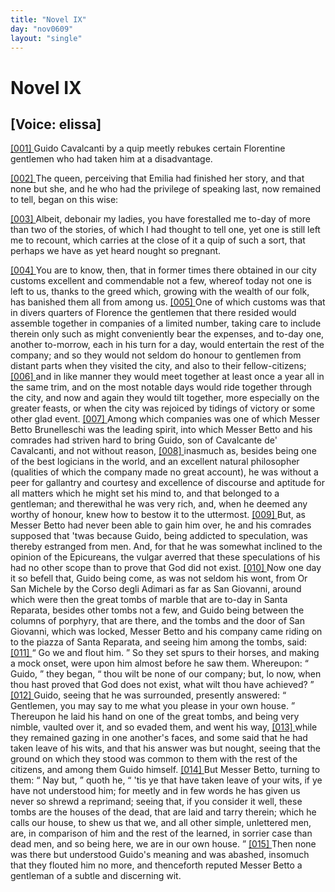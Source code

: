 ```yaml
---
title: "Novel IX"
day: "nov0609"
layout: "single"
---
```

<div id="nov0609" type="novella" who="elissa">
 <h1>
  Novel IX
 </h1>
 <p>
  <h2>
   [Voice: elissa]
  </h2>
 </p>
 <argument>
  <p>
   <a href="{{ site.baseurl }}itDecameron/nov0609#p06090001" id="p06090001">
    [001]
   </a>
   Guido Cavalcanti by a quip meetly rebukes certain
	Florentine gentlemen who had taken him at a disadvantage.
  </p>
 </argument>
 <div3 type="commentary" who="author">
  <p>
   <a href="{{ site.baseurl }}itDecameron/nov0609#p06090002" id="p06090002">
    [002]
   </a>
   The
   queen, perceiving that Emilia had finished
	her story, and that none but she, and he who had the privilege of speaking last, now
	remained to tell, began on this wise:
  </p>
 </div3>
 <div3 type="commentary" who="elissa">
  <p>
   <a href="{{ site.baseurl }}itDecameron/nov0609#p06090003" id="p06090003">
    [003]
   </a>
   Albeit, debonair my ladies, you have forestalled me to-day of
      more than two of the stories, of which I had thought to tell one, yet one is still left me
      to recount, which carries at the close of it a quip of such a sort, that perhaps we have
      as yet heard nought so pregnant.
  </p>
 </div3>
 <p>
  <a href="{{ site.baseurl }}itDecameron/nov0609#p06090004" id="p06090004">
   [004]
  </a>
  You are to know, then, that in former times there obtained
in
 our city customs excellent and commendable not a few, whereof today
not one is left to us, thanks to the greed which, growing with
 the wealth
of our folk, has banished them all from among us.
  <a href="{{ site.baseurl }}itDecameron/nov0609#p06090005" id="p06090005">
   [005]
  </a>
  One
 of which customs was
that in divers quarters of Florence the gentlemen
 that there resided would
assemble together in companies of a
 limited number, taking care to include
therein only such as might
 conveniently bear the expenses, and to-day one,
another to-morrow,
 each in his turn for a day, would entertain the rest of
the company;
 and so they would not seldom do honour to gentlemen from
distant
 parts when they visited the city, and also to their
fellow-citizens;
  <a href="{{ site.baseurl }}itDecameron/nov0609#p06090006" id="p06090006">
   [006]
  </a>
  and in like manner they would meet together at least once
a year all
 in the same trim, and on the most notable days would ride
together
 through the city, and now and again they would tilt together,
more
 especially on the greater feasts, or when the city was rejoiced by
tidings of victory or some other glad event.
  <a href="{{ site.baseurl }}itDecameron/nov0609#p06090007" id="p06090007">
   [007]
  </a>
  Among which companies
 was one
of which Messer Betto Brunelleschi was the leading
 spirit, into which
Messer Betto and his comrades had striven hard
  to bring Guido,
son of Cavalcante de' Cavalcanti, and not without
 reason,
  <a href="{{ site.baseurl }}itDecameron/nov0609#p06090008" id="p06090008">
   [008]
  </a>
  inasmuch as,
besides being one of the best logicians in the
 world, and an excellent
natural philosopher (qualities of which the
 company made no great
account), he was without a peer for gallantry
 and courtesy and excellence
of discourse and aptitude for all matters
 which he might set his mind to,
and that belonged to a gentleman;
 and therewithal he was very rich, and,
when he deemed
 any worthy of honour, knew how to bestow it to the
uttermost.
  <a href="{{ site.baseurl }}itDecameron/nov0609#p06090009" id="p06090009">
   [009]
  </a>
  But, as Messer Betto had never been able to gain him over, he
and his comrades supposed that 'twas because Guido, being addicted
 to
speculation, was thereby estranged from men. And, for that he
 was somewhat
inclined to the opinion of the Epicureans, the vulgar
 averred that these
speculations of his had no other scope than to
 prove that God did not
exist.
  <a href="{{ site.baseurl }}itDecameron/nov0609#p06090010" id="p06090010">
   [010]
  </a>
  Now one day it so befell that, Guido
 being come, as was not seldom
his wont, from Or San Michele by
 the Corso degli Adimari as far as San
Giovanni, around which were
 then the great tombs of marble that are to-day
in Santa Reparata,
 besides other tombs not a few, and Guido being between
the columns
 of porphyry, that are there, and the tombs and the door of
San
 Giovanni, which was locked, Messer Betto and his company came
 riding
on to the piazza of Santa Reparata, and seeing him among the
 tombs, said:
  <a href="{{ site.baseurl }}itDecameron/nov0609#p06090011" id="p06090011">
   [011]
  </a>
  <q direct="unspecified">
   Go we and flout him.
  </q>
  So they set spurs to their
 horses, and making
a mock onset, were upon him almost before he
 saw them. Whereupon:
  <q direct="unspecified">
   Guido,
  </q>
  they began,
  <q direct="unspecified">
   thou wilt be
 none of our company; but, lo
now, when thou hast proved that
 God does not exist, what wilt thou have
achieved?
  </q>
  <a href="{{ site.baseurl }}itDecameron/nov0609#p06090012" id="p06090012">
   [012]
  </a>
  Guido, seeing
 that he was surrounded, presently answered:
  <q direct="unspecified">
   Gentlemen, you
 may say to me what you please in your own house.
  </q>
  Thereupon he
 laid his hand on one of the great tombs, and being very
nimble,
 vaulted over it, and so evaded them, and went his way,
  <a href="{{ site.baseurl }}itDecameron/nov0609#p06090013" id="p06090013">
   [013]
  </a>
  while they
remained gazing in one another's faces, and some said that he had
 taken
leave of his wits, and that his answer was but nought, seeing
 that the
ground on which they stood was common to them with the
 rest of the
citizens, and among them Guido himself.
  <a href="{{ site.baseurl }}itDecameron/nov0609#p06090014" id="p06090014">
   [014]
  </a>
  But Messer
 Betto, turning to them:
  <q direct="unspecified">
   Nay but,
  </q>
  quoth he,
  <q direct="unspecified">
   'tis ye that have
 taken leave of your wits,
if ye have not understood him; for meetly
 and in few words he has given us
never so shrewd a reprimand;
 seeing that, if you consider it well, these
tombs are the houses of the
   dead, that are laid and tarry
therein; which he calls our house, to
 shew us that we, and all other
simple, unlettered men, are, in comparison
 of him and the rest of the
learned, in sorrier case than dead
 men, and so being here, we are in our
own house.
  </q>
  <a href="{{ site.baseurl }}itDecameron/nov0609#p06090015" id="p06090015">
   [015]
  </a>
  Then none was
 there but understood Guido's meaning and was
abashed, insomuch
 that they flouted him no more, and thenceforth reputed
Messer Betto
 a gentleman of a subtle and discerning wit.
 </p>
</div>